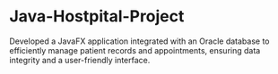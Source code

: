 # Java-Hostpital-Project
Developed a JavaFX application integrated with an Oracle database to efficiently manage patient records and appointments, ensuring data integrity and a user-friendly interface.
